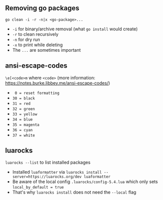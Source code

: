 ## Removing go packages

```
go clean -i -r -n|x <go-package>...
```

-   `-i` for binary/archive removal (what `go install` would create)
-   `-r` to clean recursively
-   `-n` for dry run
-   `-x` to print while deleting
-   The `...` are sometimes important

## ansi-escape-codes

`\e[<code>m` where `<code>` (more information: https://notes.burke.libbey.me/ansi-escape-codes/)

-   ` 0 = reset formatting`
-   `30 = black`
-   `31 = red`
-   `32 = green`
-   `33 = yellow`
-   `34 = blue`
-   `35 = magenta`
-   `36 = cyan`
-   `37 = white`

## luarocks

`luarocks --list` to list installed packages

-   Installed `luaformatter` via `luarocks install --server=https://luarocks.org/dev luaformatter`
-   Be aware of the local config `.luarocks/config-5.4.lua` which only sets `local_by_default = true`
-   That's why `luarocks install` does not need the `--local` flag
